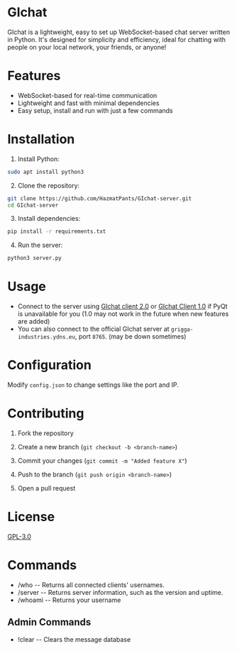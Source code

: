 # GIchat

GIchat is a lightweight, easy to set up WebSocket-based chat server written in Python. It's designed for simplicity and efficiency, ideal for chatting with people on your local network, your friends, or anyone!

# Features

- WebSocket-based for real-time communication
- Lightweight and fast with minimal dependencies
- Easy setup, install and run with just a few commands

# Installation

1. Install Python:

```sh
sudo apt install python3
```

2. Clone the repository:

```sh
git clone https://github.com/HazmatPants/GIchat-server.git
cd GIchat-server
```

3. Install dependencies:

```sh
pip install -r requirements.txt
```

4. Run the server:

```sh
python3 server.py
```

# Usage

- Connect to the server using [GIchat client 2.0](https://github.com/HazmatPants/GIchat-client-2.0) or [GIchat Client 1.0](https://github.com/HazmatPants/GI.chat-client-1.0) if PyQt is unavailable for you (1.0 may not work in the future when new features are added)
- You can also connect to the official GIchat server at `grigga-industries.ydns.eu`, port `8765`. (may be down sometimes)

# Configuration

Modify `config.json` to change settings like the port and IP.

# Contributing

1. Fork the repository

2. Create a new branch (`git checkout -b <branch-name>`)

3. Commit your changes (`git commit -m "Added feature X"`)

4. Push to the branch (`git push origin <branch-name>`)

5. Open a pull request

# License

[GPL-3.0](https://github.com/HazmatPants/GIchat-server/blob/main/LICENSE)

# Commands

- /who -- Returns all connected clients' usernames.
- /server -- Returns server information, such as the version and uptime.
- /whoami -- Returns your username

## Admin Commands
- !clear -- Clears the message database
